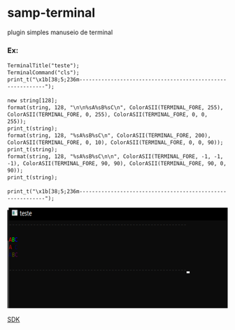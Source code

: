 # samp-terminal
plugin simples manuseio de terminal

### Ex:
```pawn
TerminalTitle("teste");
TerminalCommand("cls");
print_t("\x1b[38;5;236m-----------------------------------------------------------");

new string[128];
format(string, 128, "\n\n%sA%sB%sC\n", ColorASII(TERMINAL_FORE, 255), ColorASII(TERMINAL_FORE, 0, 255), ColorASII(TERMINAL_FORE, 0, 0, 255));
print_t(string);
format(string, 128, "%sA%sB%sC\n", ColorASII(TERMINAL_FORE, 200), ColorASII(TERMINAL_FORE, 0, 10), ColorASII(TERMINAL_FORE, 0, 0, 90));
print_t(string);
format(string, 128, "%sA%sB%sC\n\n", ColorASII(TERMINAL_FORE, -1, -1, -1), ColorASII(TERMINAL_FORE, 90, 90), ColorASII(TERMINAL_FORE, 90, 0, 90));
print_t(string);

print_t("\x1b[38;5;236m-----------------------------------------------------------");
```
<img height="230" src="ex.png"/>


[SDK](https://github.com/Zeex/samp-plugin-sdk)
